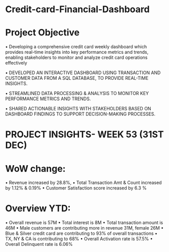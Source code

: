 # Credit-card-Financial-Dashboard

# Project Objective
  
  • Developing a comprehensive credit card weekly dashboard
    which provides real-time insights into key performance metrics and
    trends, enabling stakeholders to monitor and analyze credit card
    operations effectively

   • DEVELOPED AN INTERACTIVE DASHBOARD USING TRANSACTION AND CUSTOMER
      DATA FROM A SQL DATABASE, TO PROVIDE REAL-TIME INSIGHTS.
      
   • STREAMLINED DATA PROCESSING & ANALYSIS TO MONITOR KEY
      PERFORMANCE METRICS AND TRENDS.
      
   • SHARED ACTIONABLE INSIGHTS WITH STAKEHOLDERS BASED ON
      DASHBOARD FINDINGS TO SUPPORT DECISION-MAKING PROCESSES.

      
# PROJECT INSIGHTS- WEEK 53 (31ST DEC)

# WoW change:

• Revenue increased by 28.8%,
• Total Transaction Amt & Count increased by 1.12% & 0.19%
• Customer Satisfaction score increased by 6.3 %

# Overview YTD:

• Overall revenue is 57M
• Total interest is 8M
• Total transaction amount is 46M
• Male customers are contributing more in revenue 31M, female 26M
• Blue & Silver credit card are contributing to 93% of overall transactions
• TX, NY & CA is contributing to 68%
• Overall Activation rate is 57.5%
• Overall Delinquent rate is 6.06%
